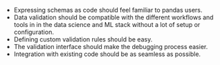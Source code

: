 - Expressing schemas as code should feel familiar to pandas users.
- Data validation should be compatible with the different
  workflows and tools in in the data science and ML stack
  without a lot of setup or configuration.
- Defining custom validation rules should be easy.
- The validation interface should make the debugging process easier.
- Integration with existing code should be as seamless as possible.
